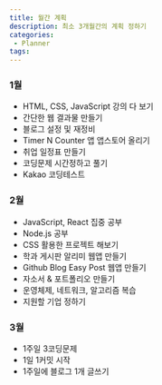 ```yaml
---
title: 월간 계획
description: 최소 3개월간의 계획 정하기
categories:
 - Planner
tags:
---
```


### 1월

- HTML, CSS, JavaScript 강의 다 보기
- 간단한 웹 결과물 만들기
- 블로그 설정 및 재정비
- Timer N Counter 앱 앱스토어 올리기
- 취업 일정표 만들기
- 코딩문제 시간정하고 풀기
- Kakao 코딩테스트

### 2월

- JavaScript, React 집중 공부
- Node.js 공부
- CSS 활용한 프로젝트 해보기
- 학과 게시판 알리미 웹앱 만들기
- Github Blog Easy Post 웹앱 만들기
- 자소서 & 포트폴리오 만들기
- 운영체제, 네트워크, 알고리즘 복습
- 지원할 기업 정하기

### 3월

- 1주일 3코딩문제
- 1일 1커밋 시작
- 1주일에 블로그 1개 글쓰기